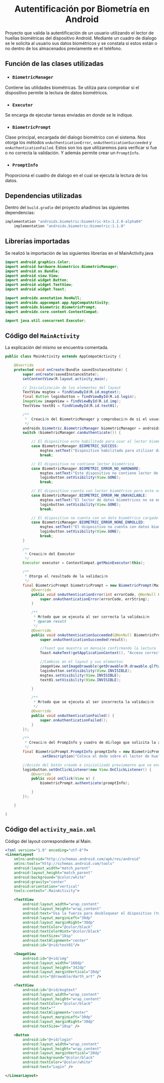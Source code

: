 <center>

# Autentificación por Biometría en Android
</center>

Proyecto que valida la autentificación de un usuario utilizando el lector de huellas biométricas del dispositivo Android. Mediante un cuadro de dialogo se le solicita al usuario sus datos biométricos y se constata si estos están o no dentro de los almacenados previamente en el teléfono. 

## Función de las clases utilizadas
* ### `BiometricManager`
Contiene las utilidades biométricas. Se utiliza para comprobar si el dispositivo permite la lectura de datos biométricos.

* ### `Executor`
Se encarga de ejecutar tareas enviadas en donde se le indique.

* ### `BiometricPrompt`
Clase principal, encargada del dialogo biométrico con el sistema. Nos otorga los métodos `onAuthenticationError`, `onAuthenticationSucceeded` y `onAuthenticationFailed`. Estos son los que utilizaremos para verificar si fue o no correcta la validación. Y además permite crear un `PromptInfo`.

* ### `PromptInfo`
Proporciona el cuadro de dialogo en el cual se ejecuta la lectura de los datos.

## Dependencias utilizadas
Dentro del `build.gradle` del proyecto añadimos las siguientes dependencias:

```java
implementation "androidx.biometric:biometric-ktx:1.2.0-alpha04"
    implementation "androidx.biometric:biometric:1.1.0"
```
## Librerías importadas
Se realizó la importación de las siguientes librerías en el MainActivity.java 

```java
import android.graphics.Color;
import android.hardware.biometrics.BiometricManager;
import android.os.Bundle;
import android.view.View;
import android.widget.Button;
import android.widget.TextView;
import android.widget.Toast;

import androidx.annotation.NonNull;
import androidx.appcompat.app.AppCompatActivity;
import androidx.biometric.BiometricPrompt;
import androidx.core.content.ContextCompat;

import java.util.concurrent.Executor;
```

## Código del `MainActivity`
La explicación del mismo se encuentra comentada.
```java
public class MainActivity extends AppCompatActivity {

    @Override
    protected void onCreate(Bundle savedInstanceState) {
        super.onCreate(savedInstanceState);
        setContentView(R.layout.activity_main);

        // Inicialización de los elementos del layout
        TextView msgtex = findViewById(R.id.msgtext);
        final Button loginbutton = findViewById(R.id.login);
        ImageView imageView = findViewById(R.id.img);
        TextView text01 = findViewById(R.id.text01);

        /**
         *  Creación del BiometricManager y comprobación de si el usuario puede o no usar biometría
         */
        androidx.biometric.BiometricManager biometricManager = androidx.biometric.BiometricManager.from(this);
        switch (biometricManager.canAuthenticate()) {

            // El dispositivo este habilitado para usar el lector biométrico
            case BiometricManager.BIOMETRIC_SUCCESS:
                msgtex.setText("Dispositivo habilitado para utilizar datos biométricos.");
                break;

            // El dispositivo no contiene lector biométrico
            case BiometricManager.BIOMETRIC_ERROR_NO_HARDWARE:
                msgtex.setText("Este dispositivo no contiene lector de datos biométricos.");
                loginbutton.setVisibility(View.GONE);
                break;

            // El dispositivo cuenta con lector biométrico pero este no se encuentra disponible
            case BiometricManager.BIOMETRIC_ERROR_HW_UNAVAILABLE:
                msgtex.setText("El lector de datos biométricos no se encuentra disponible.");
                loginbutton.setVisibility(View.GONE);
                break;

            // El dispositivo no cuenta con un dato biométrico cargado para realizar la autentificación
            case BiometricManager.BIOMETRIC_ERROR_NONE_ENROLLED:
                msgtex.setText("El dispositivo no cuenta con datos biométricos cargados, por favor corrobore sus opciones de seguridad.s");
                loginbutton.setVisibility(View.GONE);
                break;
        }

        /**
         * Creación del Executor
         */
        Executor executor = ContextCompat.getMainExecutor(this);

        /**
         * Otorga el resultado de la validación
         */
        final BiometricPrompt biometricPrompt = new BiometricPrompt(MainActivity.this, executor, new BiometricPrompt.AuthenticationCallback() {
            @Override
            public void onAuthenticationError(int errorCode, @NonNull CharSequence errString) {
                super.onAuthenticationError(errorCode, errString);
            }

            /**
             * Método que se ejecuta al ser correcta la validación
             * @param result
             */
            @Override
            public void onAuthenticationSucceeded(@NonNull BiometricPrompt.AuthenticationResult result) {
                super.onAuthenticationSucceeded(result);

                //Toast que muestra un mensaje confirmando la lectura
                Toast.makeText(getApplicationContext(), "Acceso correcto", Toast.LENGTH_SHORT).show();

                //Cambios en el layout y sus elementos
                imageView.setImageDrawable(getDrawable(R.drawable.qlfta01));
                loginbutton.setVisibility(View.INVISIBLE);
                msgtex.setVisibility(View.INVISIBLE);
                text01.setVisibility(View.INVISIBLE);

            }

            /**
             * Método que se ejecuta al ser incorrecta la validación
             */
            @Override
            public void onAuthenticationFailed() {
                super.onAuthenticationFailed();
            }
        });

        /**
         * Creación del PrompInfo y cuadro de diálogo que solicita la autenticación del usuario
         */
        final BiometricPrompt.PromptInfo promptInfo = new BiometricPrompt.PromptInfo.Builder().setTitle("Verifica tu identidad")
                .setDescription("Coloca el dedo sobre el lector de huella").setNegativeButtonText("Cancelar").build();

        //Acción del botón creado e inicializado previamente que se encuentra en el main
        loginbutton.setOnClickListener(new View.OnClickListener() {
            @Override
            public void onClick(View v) {
                biometricPrompt.authenticate(promptInfo);

            }
        });

    }

}
```
## Código del `activity_main.xml`
Código del layout correspondiente al Main.
```xml
<?xml version="1.0" encoding="utf-8"?>
<LinearLayout
    xmlns:android="http://schemas.android.com/apk/res/android"
    xmlns:tools="http://schemas.android.com/tools"
    android:layout_width="match_parent"
    android:layout_height="match_parent"
    android:background="@color/white"
    android:gravity="center"
    android:orientation="vertical"
    tools:context=".MainActivity">

    <TextView
        android:layout_width="wrap_content"
        android:layout_height="wrap_content"
        android:text="Usa la fuerza para desbloquear el dispositivo (tu dedo es la fuerza)"
        android:layout_marginLeft="30dp"
        android:layout_marginRight="30dp"
        android:textColor="@color/black"
        android:textColorHint="@color/black"
        android:textSize="18sp"
        android:textAlignment="center"
        android:id="@+id/text01"/>

    <ImageView
        android:id="@+id/img"
        android:layout_width="168dp"
        android:layout_height="342dp"
        android:layout_marginVertical="20dp"
        android:src="@drawable/darth_art" />

    <TextView
        android:id="@+id/msgtext"
        android:layout_width="wrap_content"
        android:layout_height="wrap_content"
        android:textColor="@color/black"
        android:text=""
        android:textAlignment="center"
        android:layout_marginLeft="30dp"
        android:layout_marginRight="30dp"
        android:textSize="18sp" />

    <Button
        android:id="@+id/login"
        android:layout_width="wrap_content"
        android:layout_height="wrap_content"
        android:layout_marginVertical="20dp"
        android:background="@color/black"
        android:textColor="@color/white"
        android:text="Login" />

</LinearLayout>
```
